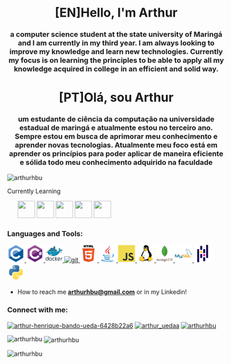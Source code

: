 <h1 align="center">[EN]Hello, I'm Arthur</h1>
<h3 align="center">a computer science student at the state university of Maringá and I am currently in my third year. I am always looking to improve my knowledge and learn new technologies. Currently my focus is on learning the principles to be able to apply all my knowledge acquired in college in an efficient and solid way.</h3>

<h1 align="center">[PT]Olá, sou Arthur</h1>
<h3 align="center">um estudante de ciência da computação na universidade estadual de maringá e atualmente estou no terceiro ano. Sempre estou em busca de aprimorar meu conhecimento e aprender novas tecnologias. Atualmente meu foco está em aprender os princípios para poder aplicar de maneira eficiente e sólida todo meu conhecimento adquirido na faculdade</h3>

<p align="left"> <img src="https://komarev.com/ghpvc/?username=arthurhbu&label=Profile%20views&color=0e75b6&style=flat" alt="arthurhbu" /> </p>

Currently Learning

<ul>
          <img src="https://cdn.jsdelivr.net/gh/devicons/devicon@latest/icons/python/python-original.svg" width="40" height="40"/>
          <img src="https://cdn.jsdelivr.net/gh/devicons/devicon@latest/icons/docker/docker-original.svg" width="40" height="40"/>
          <img src="https://cdn.jsdelivr.net/gh/devicons/devicon@latest/icons/flask/flask-original-wordmark.svg" width="40" height="40"/>
          <img src="https://cdn.jsdelivr.net/gh/devicons/devicon@latest/icons/react/react-original.svg" width="40" height="40"/>
          <img src="https://cdn.jsdelivr.net/gh/devicons/devicon@latest/icons/javascript/javascript-original.svg" width="40" height="40"/>
</ul>

<h3 align="left">Languages and Tools:</h3>
<p align="left"> <a href="https://www.cprogramming.com/" target="_blank" rel="noreferrer"> <img src="https://raw.githubusercontent.com/devicons/devicon/master/icons/c/c-original.svg" alt="c" width="40" height="40"/> </a> <a href="https://www.w3schools.com/cs/" target="_blank" rel="noreferrer"> <img src="https://raw.githubusercontent.com/devicons/devicon/master/icons/csharp/csharp-original.svg" alt="csharp" width="40" height="40"/> </a> <a href="https://www.docker.com/" target="_blank" rel="noreferrer"> <img src="https://raw.githubusercontent.com/devicons/devicon/master/icons/docker/docker-original-wordmark.svg" alt="docker" width="40" height="40"/> </a> <a href="https://git-scm.com/" target="_blank" rel="noreferrer"> <img src="https://www.vectorlogo.zone/logos/git-scm/git-scm-icon.svg" alt="git" width="40" height="40"/> </a> <a href="https://www.w3.org/html/" target="_blank" rel="noreferrer"> <img src="https://raw.githubusercontent.com/devicons/devicon/master/icons/html5/html5-original-wordmark.svg" alt="html5" width="40" height="40"/> </a> <a href="https://www.java.com" target="_blank" rel="noreferrer"> <img src="https://raw.githubusercontent.com/devicons/devicon/master/icons/java/java-original.svg" alt="java" width="40" height="40"/> </a> <a href="https://developer.mozilla.org/en-US/docs/Web/JavaScript" target="_blank" rel="noreferrer"> <img src="https://raw.githubusercontent.com/devicons/devicon/master/icons/javascript/javascript-original.svg" alt="javascript" width="40" height="40"/> </a> <a href="https://www.linux.org/" target="_blank" rel="noreferrer"> <img src="https://raw.githubusercontent.com/devicons/devicon/master/icons/linux/linux-original.svg" alt="linux" width="40" height="40"/> </a> <a href="https://www.mongodb.com/" target="_blank" rel="noreferrer"> <img src="https://raw.githubusercontent.com/devicons/devicon/master/icons/mongodb/mongodb-original-wordmark.svg" alt="mongodb" width="40" height="40"/> </a> <a href="https://www.mysql.com/" target="_blank" rel="noreferrer"> <img src="https://raw.githubusercontent.com/devicons/devicon/master/icons/mysql/mysql-original-wordmark.svg" alt="mysql" width="40" height="40"/> </a> <a href="https://nodejs.org" target="_blank" rel="noreferrer"> <img src="https://raw.githubusercontent.com/devicons/devicon/2ae2a900d2f041da66e950e4d48052658d850630/icons/pandas/pandas-original.svg" alt="pandas" width="40" height="40"/> </a> <a href="https://www.python.org" target="_blank" rel="noreferrer"> <img src="https://raw.githubusercontent.com/devicons/devicon/master/icons/python/python-original.svg" alt="python" width="40" height="40"/> </a> </p>
          
- How to reach me **arthurhbu@gmail.com** or in my Linkedin!

<h3 align="left">Connect with me:</h3>
<p align="left">
<a href="https://www.linkedin.com/in/arthur-henrique-bando-ueda-6428b22a6/" target="blank"><img align="center" src="https://cdn.jsdelivr.net/gh/devicons/devicon@latest/icons/linkedin/linkedin-original.svg" alt="arthur-henrique-bando-ueda-6428b22a6" height="30" width="40" /></a>
<a href="https://instagram.com/arthur_uedaa" target="blank"><img align="center" src="https://raw.githubusercontent.com/rahuldkjain/github-profile-readme-generator/master/src/images/icons/Social/instagram.svg" alt="arthur_uedaa" height="30" width="40" /></a>
<a href="https://www.leetcode.com/arthurhbu" target="blank"><img align="center" src="https://raw.githubusercontent.com/rahuldkjain/github-profile-readme-generator/master/src/images/icons/Social/leet-code.svg" alt="arthurhbu" height="30" width="40" /></a>
</p>



<p><img align="left" src="https://github-readme-stats.vercel.app/api/top-langs?username=arthurhbu&show_icons=true&locale=en&layout=compact" alt="arthurhbu" /></p>

<p>&nbsp;<img align="center" src="https://github-readme-stats.vercel.app/api?username=arthurhbu&show_icons=true&locale=en" alt="arthurhbu" /></p>

<p><img align="center" src="https://github-readme-streak-stats.herokuapp.com/?user=arthurhbu&" alt="arthurhbu" /></p>
